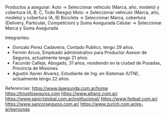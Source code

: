 Productos a asegurar:
Auto -> Seleccionar vehiculo (Marca, año, modelo) y cobertura (A, B, C, Todo Riesgo)
Moto -> Seleccionar vehiculo (Marca, año, modelo) y cobertura (A, B)
Bicicleta -> Seleccionar Marca, cobertura (Delivery, Particular, Competicion) y Suma Asegurada
Celular -> Seleccionar Marca y Suma Asegurada

Integrantes:

- Gonzalo Perez Cadaveira, Contado Publico, tengo 29 años.
- Fermín Arcos, Empleado administrativo para Productor Asesor de Seguros, actualmente tengo 21 años.
- Facundo Calleja, Abogado, 31 años, residiendo en la ciudad de Posadas, Provincia de Misiones.
- Agustín Xavier Alvarez, Estudiante de Ing. en Sistemas (UTN), actualmente tengo 22 años.


Referencias:
https://www.lasegunda.com.ar/home
https://triunfoseguros.com
https://www.allianz.com.ar/
https://www.sancristobal.com.ar/institucional/
https://www.fedpat.com.ar/
https://www.sancorseguros.com.ar/
https://www.zurich.com.ar/es-ar/personas
